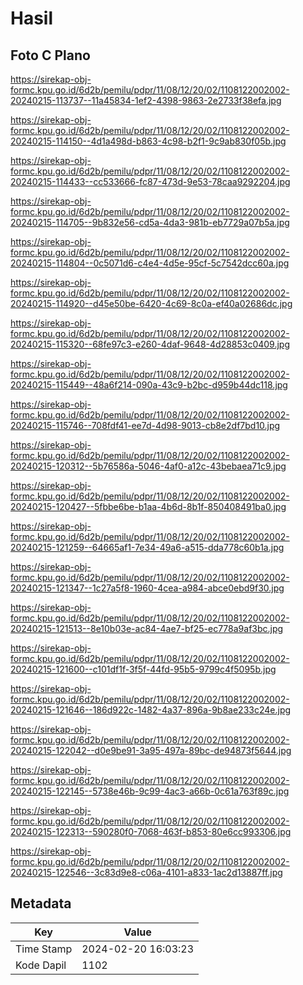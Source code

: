 # Hasil

## Foto C Plano

https://sirekap-obj-formc.kpu.go.id/6d2b/pemilu/pdpr/11/08/12/20/02/1108122002002-20240215-113737--11a45834-1ef2-4398-9863-2e2733f38efa.jpg

https://sirekap-obj-formc.kpu.go.id/6d2b/pemilu/pdpr/11/08/12/20/02/1108122002002-20240215-114150--4d1a498d-b863-4c98-b2f1-9c9ab830f05b.jpg

https://sirekap-obj-formc.kpu.go.id/6d2b/pemilu/pdpr/11/08/12/20/02/1108122002002-20240215-114433--cc533666-fc87-473d-9e53-78caa9292204.jpg

https://sirekap-obj-formc.kpu.go.id/6d2b/pemilu/pdpr/11/08/12/20/02/1108122002002-20240215-114705--9b832e56-cd5a-4da3-981b-eb7729a07b5a.jpg

https://sirekap-obj-formc.kpu.go.id/6d2b/pemilu/pdpr/11/08/12/20/02/1108122002002-20240215-114804--0c5071d6-c4e4-4d5e-95cf-5c7542dcc60a.jpg

https://sirekap-obj-formc.kpu.go.id/6d2b/pemilu/pdpr/11/08/12/20/02/1108122002002-20240215-114920--d45e50be-6420-4c69-8c0a-ef40a02686dc.jpg

https://sirekap-obj-formc.kpu.go.id/6d2b/pemilu/pdpr/11/08/12/20/02/1108122002002-20240215-115320--68fe97c3-e260-4daf-9648-4d28853c0409.jpg

https://sirekap-obj-formc.kpu.go.id/6d2b/pemilu/pdpr/11/08/12/20/02/1108122002002-20240215-115449--48a6f214-090a-43c9-b2bc-d959b44dc118.jpg

https://sirekap-obj-formc.kpu.go.id/6d2b/pemilu/pdpr/11/08/12/20/02/1108122002002-20240215-115746--708fdf41-ee7d-4d98-9013-cb8e2df7bd10.jpg

https://sirekap-obj-formc.kpu.go.id/6d2b/pemilu/pdpr/11/08/12/20/02/1108122002002-20240215-120312--5b76586a-5046-4af0-a12c-43bebaea71c9.jpg

https://sirekap-obj-formc.kpu.go.id/6d2b/pemilu/pdpr/11/08/12/20/02/1108122002002-20240215-120427--5fbbe6be-b1aa-4b6d-8b1f-850408491ba0.jpg

https://sirekap-obj-formc.kpu.go.id/6d2b/pemilu/pdpr/11/08/12/20/02/1108122002002-20240215-121259--64665af1-7e34-49a6-a515-dda778c60b1a.jpg

https://sirekap-obj-formc.kpu.go.id/6d2b/pemilu/pdpr/11/08/12/20/02/1108122002002-20240215-121347--1c27a5f8-1960-4cea-a984-abce0ebd9f30.jpg

https://sirekap-obj-formc.kpu.go.id/6d2b/pemilu/pdpr/11/08/12/20/02/1108122002002-20240215-121513--8e10b03e-ac84-4ae7-bf25-ec778a9af3bc.jpg

https://sirekap-obj-formc.kpu.go.id/6d2b/pemilu/pdpr/11/08/12/20/02/1108122002002-20240215-121600--c101df1f-3f5f-44fd-95b5-9799c4f5095b.jpg

https://sirekap-obj-formc.kpu.go.id/6d2b/pemilu/pdpr/11/08/12/20/02/1108122002002-20240215-121646--186d922c-1482-4a37-896a-9b8ae233c24e.jpg

https://sirekap-obj-formc.kpu.go.id/6d2b/pemilu/pdpr/11/08/12/20/02/1108122002002-20240215-122042--d0e9be91-3a95-497a-89bc-de94873f5644.jpg

https://sirekap-obj-formc.kpu.go.id/6d2b/pemilu/pdpr/11/08/12/20/02/1108122002002-20240215-122145--5738e46b-9c99-4ac3-a66b-0c61a763f89c.jpg

https://sirekap-obj-formc.kpu.go.id/6d2b/pemilu/pdpr/11/08/12/20/02/1108122002002-20240215-122313--590280f0-7068-463f-b853-80e6cc993306.jpg

https://sirekap-obj-formc.kpu.go.id/6d2b/pemilu/pdpr/11/08/12/20/02/1108122002002-20240215-122546--3c83d9e8-c06a-4101-a833-1ac2d13887ff.jpg


## Metadata

| Key        | Value               |
| ---------- | ------------------- |
| Time Stamp | 2024-02-20 16:03:23 |
| Kode Dapil | 1102                |



